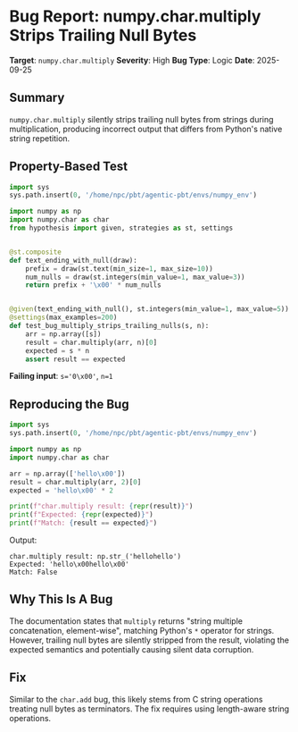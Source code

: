 # Bug Report: numpy.char.multiply Strips Trailing Null Bytes

**Target**: `numpy.char.multiply`
**Severity**: High
**Bug Type**: Logic
**Date**: 2025-09-25

## Summary

`numpy.char.multiply` silently strips trailing null bytes from strings during multiplication, producing incorrect output that differs from Python's native string repetition.

## Property-Based Test

```python
import sys
sys.path.insert(0, '/home/npc/pbt/agentic-pbt/envs/numpy_env')

import numpy as np
import numpy.char as char
from hypothesis import given, strategies as st, settings


@st.composite
def text_ending_with_null(draw):
    prefix = draw(st.text(min_size=1, max_size=10))
    num_nulls = draw(st.integers(min_value=1, max_value=3))
    return prefix + '\x00' * num_nulls


@given(text_ending_with_null(), st.integers(min_value=1, max_value=5))
@settings(max_examples=200)
def test_bug_multiply_strips_trailing_nulls(s, n):
    arr = np.array([s])
    result = char.multiply(arr, n)[0]
    expected = s * n
    assert result == expected
```

**Failing input**: `s='0\x00'`, `n=1`

## Reproducing the Bug

```python
import sys
sys.path.insert(0, '/home/npc/pbt/agentic-pbt/envs/numpy_env')

import numpy as np
import numpy.char as char

arr = np.array(['hello\x00'])
result = char.multiply(arr, 2)[0]
expected = 'hello\x00' * 2

print(f"char.multiply result: {repr(result)}")
print(f"Expected: {repr(expected)}")
print(f"Match: {result == expected}")
```

Output:
```
char.multiply result: np.str_('hellohello')
Expected: 'hello\x00hello\x00'
Match: False
```

## Why This Is A Bug

The documentation states that `multiply` returns "string multiple concatenation, element-wise", matching Python's `*` operator for strings. However, trailing null bytes are silently stripped from the result, violating the expected semantics and potentially causing silent data corruption.

## Fix

Similar to the `char.add` bug, this likely stems from C string operations treating null bytes as terminators. The fix requires using length-aware string operations.